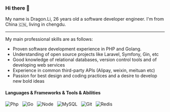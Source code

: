### Hi there 👋

My name is Dragon.Li, 26 years old a software developer engineer. I'm from China 🇨🇳, living in chengdu.

<hr>

My main professional skills are as follows:
- Proven software development experience in PHP and Golang.
- Understanding of open source projects like Laravel, Symfony, Gin, etc
- Good knowledge of relational databases, version control tools and of developing web services
- Experience in common third-party APIs (Alipay, weixin, meituan etc)
- Passion for best design and coding practices and a desire to develop new bold ideas

#### Languages & Frameworks & Tools & Abilities
![Php](https://img.shields.io/badge/-Php-black?logo=php&style=social)&nbsp;&nbsp;
![Go](https://img.shields.io/badge/-Go-black?logo=go&style=social)&nbsp;&nbsp;
![Node](https://img.shields.io/badge/-Node-black?logo=node&style=social)&nbsp;&nbsp;
![MySQL](https://img.shields.io/badge/-MySQL-black?logo=mysql&style=social)&nbsp;&nbsp;
![Git](https://img.shields.io/badge/-Git-black?logo=git&style=social)&nbsp;&nbsp;
![Redis](https://img.shields.io/badge/-Redis-black?logo=redis&style=social)&nbsp;&nbsp;
